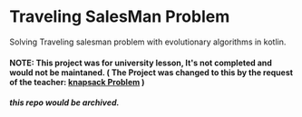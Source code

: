 # Traveling SalesMan Problem

Solving Traveling salesman problem with evolutionary algorithms in kotlin.

#### NOTE: This project was for university lesson, It's not completed and would not be maintaned. ( The Project was changed to this by the request of the teacher: [knapsack Problem](https://github.com/amindadgar/knapSack-Problem) )

##### this repo would be archived.
